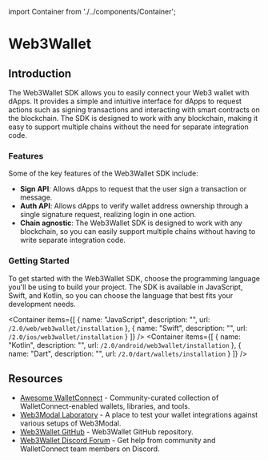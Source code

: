 import Container from './../components/Container';

# Web3Wallet

## Introduction

The Web3Wallet SDK allows you to easily connect your Web3 wallet with dApps. It provides a simple and intuitive interface for dApps to request actions such as signing transactions and interacting with smart contracts on the blockchain. The SDK is designed to work with any blockchain, making it easy to support multiple chains without the need for separate integration code.

### Features

Some of the key features of the Web3Wallet SDK include:

- **Sign API**: Allows dApps to request that the user sign a transaction or message.
- **Auth API**: Allows dApps to verify wallet address ownership through a single signature request, realizing login in one action.
- **Chain agnostic**: The Web3Wallet SDK is designed to work with any blockchain, so you can easily support multiple chains without having to write separate integration code.

### Getting Started

To get started with the Web3Wallet SDK, choose the programming language you'll be using to build your project. The SDK is available in JavaScript, Swift, and Kotlin, so you can choose the language that best fits your development needs.

<Container
items={[
{
name: "JavaScript",
description: "",
url: `/2.0/web/web3wallet/installation`
},
{
name: "Swift",
description: "",
url: `/2.0/ios/web3wallet/installation`
}
]}
/>
<Container
items={[
{
name: "Kotlin",
description: "",
url: `/2.0/android/web3wallet/installation`
},
{
name: "Dart",
description: "",
url: `/2.0/dart/wallets/installation`
}
]}
/>

## Resources

- [Awesome WalletConnect](https://github.com/WalletConnect/awesome-walletconnect) - Community-curated collection of WalletConnect-enabled wallets, libraries, and tools.
- [Web3Modal Laboratory](https://lab.web3modal.com) - A place to test your wallet integrations against various setups of Web3Modal.
- [Web3Wallet GitHub](https://github.com/WalletConnect/walletconnect-monorepo/tree/v2.0/packages/web3wallet) - Web3Wallet GitHub repository.
- [Web3Wallet Discord Forum](https://discord.com/channels/492410046307631105/1068626962374991993) - Get help from community and WalletConnect team members on Discord.

